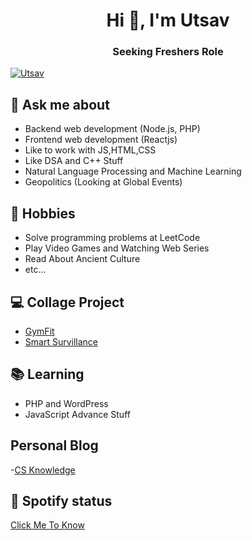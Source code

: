 <h1 align="center">Hi 👋, I'm Utsav</h1>
<h3 align="center">Seeking Freshers Role</h3>

<p align="left" dir="auto">
  <a target="_blank" rel="noopener noreferrer nofollow" href="https://camo.githubusercontent.com/030e64b2357ed3bcb1647cd3ea9bdb1d0b8d1dd7aea0fca88fc9a821a255ea14/68747470733a2f2f6b6f6d617265762e636f6d2f67687076632f3f757365726e616d653d616e616e7961636869626265723231"><img src="https://camo.githubusercontent.com/030e64b2357ed3bcb1647cd3ea9bdb1d0b8d1dd7aea0fca88fc9a821a255ea14/68747470733a2f2f6b6f6d617265762e636f6d2f67687076632f3f757365726e616d653d616e616e7961636869626265723231" alt="Utsav" data-canonical-src="https://komarev.com/ghpvc/?username=black1512" style="max-width: 100%;"></a>
</p>

## 💬 Ask me about
- Backend web development (Node.js, PHP)
- Frontend web development (Reactjs)
- Like to work with JS,HTML,CSS 
- Like DSA and C++ Stuff
- Natural Language Processing and Machine Learning
- Geopolitics (Looking at Global Events)

## 📅 Hobbies
- Solve programming problems at LeetCode
- Play Video Games and Watching Web Series  
- Read About Ancient Culture
- etc...

## 💻 Collage Project
- [GymFit](https://github.com/up1512001/GymFit)
- [Smart Survillance](https://github.com/up1512001/Abnormal-Event-Detection-6th-sem-project-)

## 📚 Learning
- PHP and WordPress  
- JavaScript Advance Stuff

## Personal Blog
-[CS Knowledge](https://csblogcontent.wordpress.com/)

## 🎵 Spotify status

<a href="https://open.spotify.com/playlist/03QoJCxdJn0XhEK17Yx89j">
Click Me To Know  
</a>


